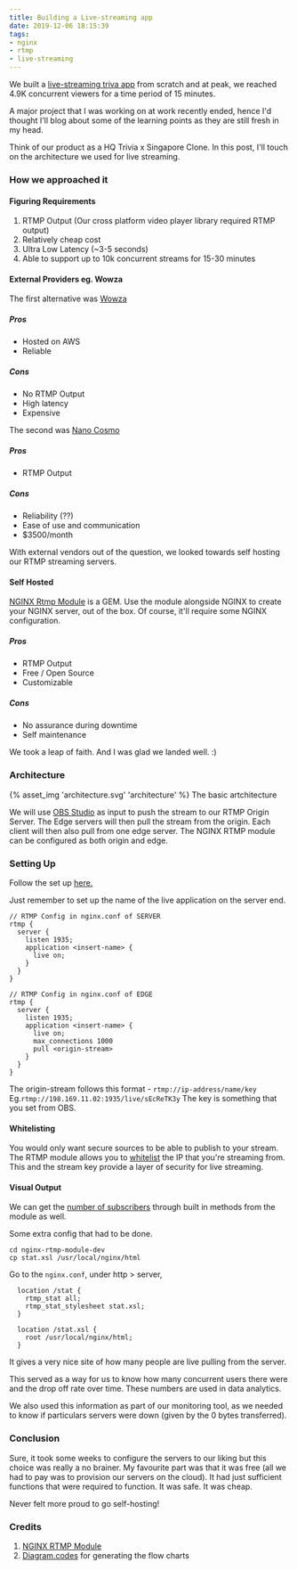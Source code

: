 ```yaml
---
title: Building a Live-streaming app
date: 2019-12-06 18:15:39
tags:
- nginx
- rtmp
- live-streaming
---
```


We built a [live-streaming triva app](https://www.facebook.com/panikgame) from scratch and at peak, we reached 4.9K concurrent viewers for a time period of 15 minutes. 
<!-- excerpt -->

A major project that I was working on at work recently ended, hence I'd thought I'll blog about some of the learning points as they are still fresh in my head.

Think of our product as a HQ Trivia x Singapore Clone. In this post, I'll touch on the architecture we used for live streaming. 

### How we approached it
#### Figuring Requirements
1. RTMP Output (Our cross platform video player library required RTMP output)
2. Relatively cheap cost
3. Ultra Low Latency (~3-5 seconds)
4. Able to support up to 10k concurrent streams for 15-30 minutes

#### External Providers eg. Wowza
The first alternative was [Wowza](https://www.wowza.com/)

##### Pros
- Hosted on AWS
- Reliable

##### Cons
- No RTMP Output
- High latency
- Expensive

The second was [Nano Cosmo](https://www.nanocosmos.de/v6/index.html)
##### Pros
- RTMP Output

##### Cons
- Reliability (??)
- Ease of use and communication
- $3500/month

With external vendors out of the question, we looked towards self hosting our RTMP streaming servers.

#### Self Hosted
[NGINX Rtmp Module](https://github.com/arut/nginx-rtmp-module) is a GEM. Use the module alongside NGINX to create your NGINX server, out of the box. Of course, it'll require some NGINX configuration.
##### Pros
- RTMP Output
- Free / Open Source
- Customizable

##### Cons
- No assurance during downtime 
- Self maintenance

We took a leap of faith. And I was glad we landed well. :)
### Architecture

{% asset_img 'architecture.svg' 'architecture' %}
The basic artchitecture

We will use [OBS Studio](https://obsproject.com/) as input to push the stream to our RTMP Origin Server. The Edge servers will then pull the stream from the origin. Each client will then also pull from one edge server. The NGINX RTMP module can be configured as both origin and edge.

### Setting Up
Follow the set up [here.](https://github.com/arut/nginx-rtmp-module/wiki/Getting-started-with-nginx-rtmp)


Just remember to set up the name of the live application on the server end.

```
// RTMP Config in nginx.conf of SERVER
rtmp {
  server {
    listen 1935;
    application <insert-name> {
      live on;
    }
  }
}

// RTMP Config in nginx.conf of EDGE
rtmp {
  server {
    listen 1935;
    application <insert-name> {
      live on;
      max_connections 1000
      pull <origin-stream>
    }
  }
}
```

The origin-stream follows this format - `rtmp://ip-address/name/key`
Eg.`rtmp://198.169.11.02:1935/live/sEcReTK3y`
The key is something that you set from OBS.

#### Whitelisting
You would only want secure sources to be able to publish to your stream. The RTMP module allows you to [whitelist](rtmp://ip-address-of-origin/name/key) the IP that you're streaming from. This and the stream key provide a layer of security for live streaming.

#### Visual Output
We can get the [number of subscribers](https://github.com/arut/nginx-rtmp-module/wiki/Getting-number-of-subscribers) through built in methods from the module as well. 

Some extra config that had to be done.

```
cd nginx-rtmp-module-dev
cp stat.xsl /usr/local/nginx/html
```

Go to the `nginx.conf`, under http > server,
```
  location /stat {
    rtmp_stat all;
    rtmp_stat_stylesheet stat.xsl;
  }

  location /stat.xsl {
    root /usr/local/nginx/html;
  }
```

It gives a very nice site of how many people are live pulling from the server.

This served as a way for us to know how many concurrent users there were and the drop off rate over time. These numbers are used in data analytics.

We also used this information as part of our monitoring tool, as we needed to know if particulars servers were down (given by the 0 bytes transferred).

### Conclusion
Sure, it took some weeks to configure the servers to our liking but this choice was really a no brainer. My favourite part was that it was free (all we had to pay was to provision our servers on the cloud). It had just sufficient functions that were required to function. It was safe. It was cheap.

Never felt more proud to go self-hosting!


### Credits
1. [NGINX RTMP Module](https://github.com/arut/nginx-rtmp-module)
2. [Diagram.codes]() for generating the flow charts
